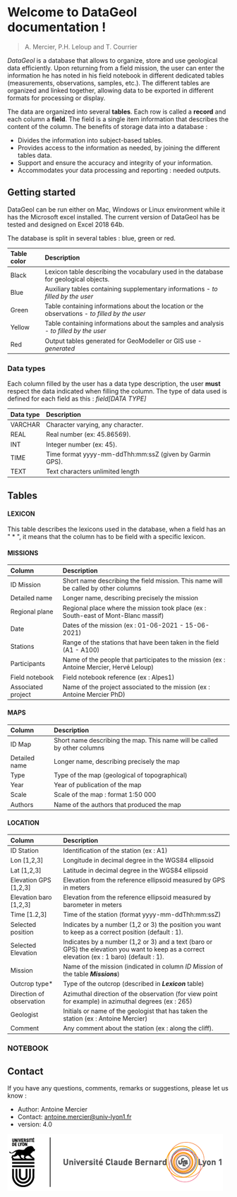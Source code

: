 Welcome to DataGeol documentation !
================================
> A. Mercier, P.H. Leloup and T. Courrier

_DataGeol_ is a database that allows to organize, store and use geological data efficiently. Upon returning from a field mission, the user can enter the information he has noted in his field notebook in different dedicated tables (measurements, observations, samples, etc.). The different tables are organized and linked together, allowing data to be exported in different formats for processing or display.							
							
The data are organized into several **tables**. Each row is called a **record** and each column a **field**. The field is a single item information that describes the content of the column.
The benefits of storage data into a database : 

* Divides the information into subject-based tables. 
* Provides access to the information as needed, by joining the different tables data. 
* Support and ensure the accuracy and integrity of your information.
* Accommodates your data processing and reporting : needed outputs. 

Getting started
----------------

DataGeol can be run either on Mac, Windows or Linux environment while it has the Microsoft excel installed. The current version of DataGeol has be tested and designed on Excel 2018 64b. 

The database is split in several tables : blue, green or red. 

| Table color | Description                                                                                             |
|:----------- |:--------------------------------------------------------------------------------------------------------|
| Black       | Lexicon table describing the vocabulary used in the database for geological objects.                    |
| Blue        | Auxiliary tables containing supplementary informations - _to filled by the user_                        |
| Green       | Table containing informations about the location or the observations - _to filled by the user_          |
| Yellow      | Table containing informations about the samples and analysis - _to filled by the user_                  |
| Red         | Output tables generated for GeoModeller or GIS use  - _generated_                                       |

### Data types

Each column filled by the user has a data type description, the user **must** respect the data indicated when filling the column. The type of data used is defined for each field as this : _field[DATA TYPE]_

| Data type   | Description                                             |
|:----------- |:--------------------------------------------------------|
| VARCHAR     | Character varying, any character.			|
| REAL        | Real number (ex: 45.86569).  				|
| INT         | Integer number (ex: 45). 		                |
| TIME        | Time format yyyy-mm-ddThh:mm:ssZ (given by Garmin GPS).	|
| TEXT        | Text characters unlimited length                        |

Tables
------
#### LEXICON

This table describes the lexicons used in the database, when a field has an " * ", it means that the column has to be field with a specific lexicon. 

#### MISSIONS

| Column               | Description                                                                             |
|:---------------------|:----------------------------------------------------------------------------------------|
| ID Mission           | Short name describing the field mission. This name will be called by other columns      |
| Detailed name       | Longer name, describing precisely the mission 						 |
| Regional plane       | Regional place where the mission took place (ex : South-east of Mont-Blanc massif)      |
| Date                 | Dates of the mission (ex : 01-06-2021 - 15-06-2021)					 |
| Stations             | Range of the stations that have been taken in the field (A1 - A100)			 |
| Participants         | Name of the people that participates to the mission (ex : Antoine Mercier, Hervé Leloup)|
| Field notebook       | Field notebook reference (ex : Alpes1)							 |
| Associated project   | Name of the project associated to the mission (ex : Antoine Mercier PhD)                |

#### MAPS

| Column               | Description                                                                 |
|:---------------------|:----------------------------------------------------------------------------|
| ID Map               | Short name describing the map. This name will be called by other columns    |
| Detailed name        | Longer name, describing precisely the map			             |
| Type                 | Type of the map (geological of topographical)                               |
| Year                 | Year of publication of the map      					     |
| Scale                | Scale of the map : format 1:50 000					     |
| Authors              | Name of the authors that produced the map                                   |


#### LOCATION
| Column                  | Description                                      				   		               			   		|
|:------------------------|:--------------------------------------------------------------------------------------------------------------------------------------------|
| ID Station              | Identification of the station (ex : A1)            					               				   		|
| Lon [1,2,3]             | Longitude in decimal degree in the WGS84 ellipsoid 					               		                   		|
| Lat [1,2,3]             | Latitude in decimal degree in the WGS84 ellipsoid  				 	               				   		|
| Elevation GPS [1,2,3]   | Elevation from the reference ellipsoid measured by GPS in meters   	               						   		|
| Elevation baro [1,2,3]  | Elevation from the reference ellipsoid measured by barometer in meters               					  		|
| Time [1.2,3]            | Time of the station (format yyyy-mm-ddThh:mm:ssZ)                        		       					   		|
| Selected position       | Indicates by a number (1,2 or 3) the position you want to keep as a correct position (default : 1).			           		|
| Selected Elevation      | Indicates by a number (1,2 or 3) and a text (baro or GPS) the elevation you want to keep as a correct elevation (ex : 1 baro) (default : 1).|
| Mission                 | Name of the mission (indicated in column _ID Mission_ of the table **_Missions_**) 							        |
| Outcrop type\*          | Type of the outcrop (described in **_Lexicon_** table)                       		       						|
| Direction of observation| Azimuthal direction of the observation (for view point for example) in azimuthal degrees (ex : 265)       					|
| Geologist               | Initials or name of the geologist that has taken the station (ex : Antoine Mercier)  							|
| Comment                 | Any comment  about the station (ex : along the cliff). 			    								|

### NOTEBOOK

Contact
--------

If you have any questions, comments,  remarks or suggestions, please let us know : 

- Author:	Antoine Mercier
- Contact:	antoine.mercier@univ-lyon1.fr
- version:	4.0

![UniversiteLyon](assets/UDL.png)
